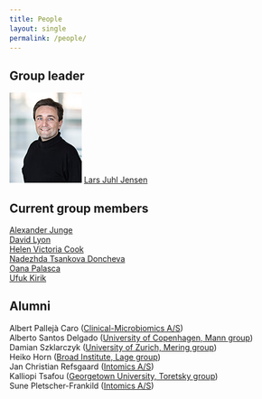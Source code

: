 ```yaml
---
title: People
layout: single
permalink: /people/
---
```

## Group leader
![Portrait of Lars Juhl Jensen](people_larsjuhljensen.jpg)
[Lars Juhl Jensen](http://www.cpr.ku.dk/staff/cnb/?pure=en/persons/343848)

## Current group members
[Alexander Junge](http://www.cpr.ku.dk/staff/cnb/?pure=en/persons/477194)  
[David Lyon](http://www.cpr.ku.dk/staff/cnb/?pure=en/persons/506908)  
[Helen Victoria Cook](http://www.cpr.ku.dk/staff/cnb/?pure=en/persons/500317)  
[Nadezhda Tsankova Doncheva](http://www.cpr.ku.dk/staff/cnb/?pure=en/persons/557793)  
[Oana Palasca](http://www.cpr.ku.dk/staff/cnb/?id=405867&vis=medarbejder)  
[Ufuk Kirik](http://www.cpr.ku.dk/staff/cnb/?pure=en/persons/579163)  

## Alumni
Albert Pallejà Caro ([Clinical-Microbiomics A/S](https://www.clinical-microbiomics.com))  
Alberto Santos Delgado ([University of Copenhagen, Mann group](http://www.cpr.ku.dk/research/proteomics/mann-group/))  
Damian Szklarczyk ([University of Zurich, Mering group](http://www.imls.uzh.ch/en/research/vonmering/))  
Heiko Horn ([Broad Institute, Lage group](http://www.lagelab.org/))  
Jan Christian Refsgaard ([Intomics A/S](https://www.intomics.com/))  
Kalliopi Tsafou ([Georgetown University, Toretsky group](http://toretsky.georgetown.edu/))  
Sune Pletscher-Frankild ([Intomics A/S](https://www.intomics.com/))  
